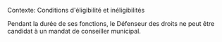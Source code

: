 Contexte: Conditions d'éligibilité et inéligibilités

Pendant la durée de ses fonctions, le Défenseur des droits ne peut être candidat à un mandat de conseiller municipal.